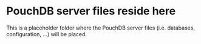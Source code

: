 # PouchDB server files reside here

This is a placeholder folder where the PouchDB server files (i.e. databases, configuration, …) will be placed.

